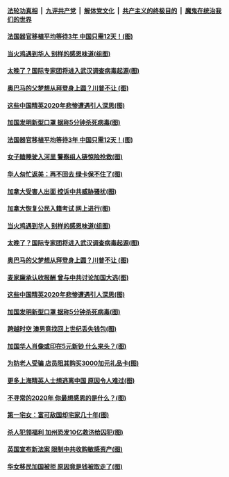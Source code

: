 ####  [法轮功真相](../../../../basic/blob/master/README.md?t=11301032) &nbsp;|&nbsp; [九评共产党](../../../../9ping.md/blob/master/README.md?t=11301032) &nbsp;|&nbsp; [解体党文化](../../../../jtdwh.md/blob/master/README.md?t=11301032)  &nbsp;|&nbsp; [共产主义的终极目的](../../../../gczydzjmd.md/blob/master/README.md?t=11301032) &nbsp;|&nbsp; [魔鬼在统治我们的世界](../../../../mgztzwmdsj.md/blob/master/README.md?t=11301032) 

#### [法国器官移植平均等待3年 中国只需12天！(图)](../pages/p3/954127.md?t=11301032) 

#### [当火鸡遇到华人 别样的感恩味道(组图)](../pages/p3/954082.md?t=11301032) 

#### [太晚了？国际专家团将进入武汉调查病毒起源(图)](../pages/p3/954001.md?t=11301032) 

#### [奥巴马的父梦想从拜登身上圆？川普不让 (图)](../pages/p3/953497.md?t=11301032) 

#### [这些中国精英2020年悲惨遭遇引人深思(图)](../pages/p3/953981.md?t=11301032) 

#### [加国发明新型口罩 据称5分钟杀死病毒(图)](../pages/p3/953973.md?t=11301032) 

#### [法国器官移植平均等待3年 中国只需12天！(图)](../pages/p3/954127.md?t=11301032) 

#### [女子瞌睡驶入河里 警察组人链惊险抢救(图)](../pages/p3/954130.md?t=11301032) 

#### [华人匆忙返美：再不回去 绿卡保不住了(图)](../pages/p3/954122.md?t=11301032) 

#### [加拿大受害人出面 控诉中共威胁骚扰(图)](../pages/p3/954125.md?t=11301032) 

#### [加拿大恢复公民入籍考试 网上进行(图)](../pages/p3/954124.md?t=11301032) 

#### [当火鸡遇到华人 别样的感恩味道(组图)](../pages/p3/954082.md?t=11301032) 

#### [太晚了？国际专家团将进入武汉调查病毒起源(图)](../pages/p3/954001.md?t=11301032) 

#### [奥巴马的父梦想从拜登身上圆？川普不让 (图)](../pages/p3/953497.md?t=11301032) 

#### [麦家廉承认收报酬 曾与中共讨论加国大选(图)](../pages/p3/953991.md?t=11301032) 

#### [这些中国精英2020年悲惨遭遇引人深思(图)](../pages/p3/953981.md?t=11301032) 

#### [加国发明新型口罩 据称5分钟杀死病毒(图)](../pages/p3/953973.md?t=11301032) 

#### [跨越时空 澳男竟找回上世纪丢失钱包(图)](../pages/p3/953969.md?t=11301032) 

#### [加国华人肖像或印在5元新钞 什么来头？(图)](../pages/p3/953553.md?t=11301032) 

#### [为防老人受骗 店员阻其购买3000加元礼品卡(图)](../pages/p3/953910.md?t=11301032) 

#### [更多上海精英人士想逃离中国 原因令人难过(图)](../pages/p3/953878.md?t=11301032) 

#### [不寻常的2020年 你最想感恩的是什么？(图)](../pages/p3/953863.md?t=11301032) 

#### [第一宅女：富可敌国却宅家几十年(图)](../pages/p3/953835.md?t=11301032) 

#### [杀人犯领福利 加州恐发10亿救济给囚犯(图)](../pages/p3/953792.md?t=11301032) 

#### [英国宣布新法案 限制中共收购敏感资产(图)](../pages/p3/953794.md?t=11301032) 

#### [华女移民加国被拒 原因竟是钱被取走了(图)](../pages/p3/953786.md?t=11301032) 


